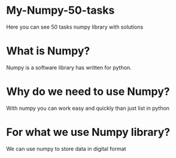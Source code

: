 # My-Numpy-50-tasks
Here you can see 50 tasks numpy library with solutions
# What is Numpy?
Numpy is a software library has written for python.
# Why do we need to use Numpy?
With numpy you can work easy and quickly than just list in python
# For what we use Numpy library?
We can use numpy to store data in digital format
